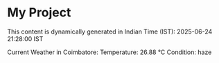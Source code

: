 # My Project

This content is dynamically generated in Indian Time (IST): 2025-06-24 21:28:00 IST


Current Weather in Coimbatore:
Temperature: 26.88 °C
Condition: haze
